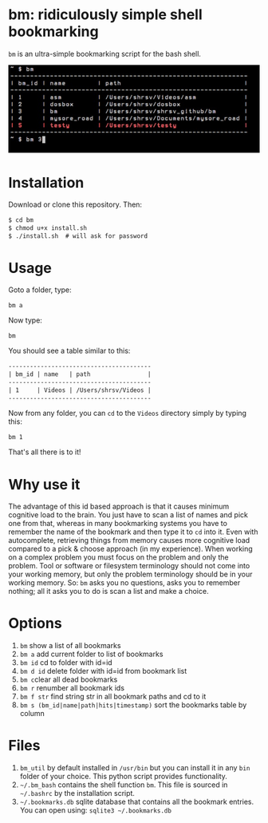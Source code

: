 # bm: ridiculously simple shell bookmarking

`bm` is an ultra-simple bookmarking script for the bash shell. 

![Screenshot](screenshot.jpeg)

# Installation

Download or clone this repository. Then:
	
	$ cd bm
	$ chmod u+x install.sh
	$ ./install.sh  # will ask for password

# Usage

Goto a folder, type:

	bm a
	
Now type:

	bm
	
You should see a table similar to this:

```
----------------------------------------
| bm_id | name   | path                |
----------------------------------------
| 1     | Videos | /Users/shrsv/Videos |
----------------------------------------
```

Now from any folder, you can `cd` to the `Videos` directory simply by typing this:

	bm 1 
	
That's all there is to it! 

# Why use it

The advantage of this id based approach is that it causes minimum cognitive load to the brain. You just have to scan a list of names and pick one from that, whereas in many bookmarking systems you have to remember the name of the bookmark and then type it to `cd` into it. Even with autocomplete, retrieving things from memory causes more cognitive load compared to a pick & choose approach (in my experience). When working on a complex problem you must focus on the problem and only the problem. Tool or software or filesystem terminology should not come into your working memory, but only the problem terminology should be in your working memory. So: `bm` asks you no questions, asks you to remember nothing; all it asks you to do is scan a list and make a choice.

# Options


1. `bm` show a list of all bookmarks
2. `bm a` add current folder to list of bookmarks
3. `bm id` cd to folder with id=id
4. `bm d id` delete folder with id=id from bookmark list
5. `bm c`clear all dead bookmarks
6. `bm r` renumber all bookmark ids
7. `bm f str` find string str in all bookmark paths and cd to it
8. `bm s (bm_id|name|path|hits|timestamp)` sort the bookmarks table by column

# Files

1. `bm_util` by default installed in `/usr/bin` but you can install it in any `bin` folder of your choice. This python script provides functionality.
2. `~/.bm_bash` contains the shell function `bm`. This file is sourced in `~/.bashrc` by the installation script.
3. `~/.bookmarks.db` sqlite database that contains all the bookmark entries. You can open using: `sqlite3 ~/.bookmarks.db`

